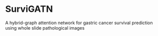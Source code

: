 # SurviGATN
A hybrid-graph attention network for gastric cancer survival prediction using whole slide pathological images
